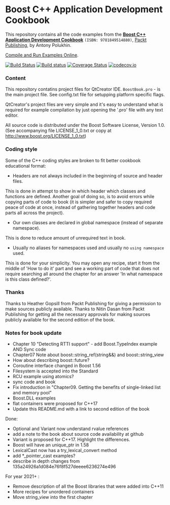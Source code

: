 Boost C++ Application Development Cookbook
===================================
This repository contains all the code examples from the **[Boost C++ Application Development Cookbook](http://www.packtpub.com/boost-cplusplus-application-development-cookbook/book)** `(ISBN: 9781849514880)`, [Packt Publishing](http://www.packtpub.com), by Antony Polukhin.

[Compile and Run Examples Online](http://apolukhin.github.io/Boost-Cookbook/).

[![Build Status](https://travis-ci.org/apolukhin/Boost-Cookbook.svg?branch=second_edition)](https://travis-ci.org/apolukhin/Boost-Cookbook) [![Build status](https://ci.appveyor.com/api/projects/status/github/apolukhin/boost-cookbook?branch=second_edition&svg=true)](https://ci.appveyor.com/project/apolukhin/boost-cookbook/branch/second_edition) [![Coverage Status](https://coveralls.io/repos/github/apolukhin/Boost-Cookbook/badge.svg?branch=second_edition)](https://coveralls.io/github/apolukhin/Boost-Cookbook?branch=second_edition) [![codecov.io](https://codecov.io/github/apolukhin/Boost-Cookbook/coverage.svg?branch=second_edition)](https://codecov.io/github/apolukhin/Boost-Cookbook?branch=second_edition)

### Content
This repository contatins project files for QtCreator IDE. `BoostBook.pro` - is the main project file.
See config.txt file for setupping platform specific flags.

QtCreator's project files are very simple and it's easy to understand what is required for example
compilation by just opening the '.pro' file with any text editor.

All source code is distributed under the Boost Software License, Version 1.0.
(See accompanying file LICENSE_1_0.txt or copy at http://www.boost.org/LICENSE_1_0.txt)


### Coding style
Some of the C++ coding styles are broken to fit better cookbook educational format:

* Headers are not always included in the beginning of source and header files.

This is done in attempt to show in which header which classes and functions
are defined. Another goal of doing so, is to avoid errors while copying parts
of code to book (it is simpler and safer to copy required peace of code at
once, instead of gathering together headers and code parts all across the project).

* Our own classes are declared in global namespace (instead of separate namespace).

This is done to reduce amount of unrequired text in book.

* Usually no aliases for namespaces used and usually no `using namespace` used.

This is done for your simplicity. You may open any recipe, start it from the
middle of 'How to do it' part and see a working part of code that does not
require searching all around the chapter for an answer 'In what namespace is
this class defined?'.



### Thanks
Thanks to Heather Gopsill from Packt Publishing for giving a permission to make sources publicly available.
Thanks to Nitin Dasan from Packt Publishing for getting all the necessary approvals for making sources publicly available for the second edition of the book.

### Notes for book update
* Chapter 10 "Detecting RTTI support" - add Boost.TypeIndex example AND Sync code
* Chapter07 Note about boost::string_ref(string&&) and boost::string_view
* How about describing boost::future?
* Coroutine interface changed in Boost 1.56
* Filesystem is accepted into the Standard
* RCU example using atomics?
* sync code and book
* Fix introduction in "Chapter09. Getting the benefits of single-linked list and memory pool"
* Boost.DLL examples
* flat containers were proposed for C++17
* Update this README.md with a link to second edition of the book

Done:
* Optional and Variant now understand rvalue references
* add a note to the book about source code availability at github
* Variant is proposed for C++17. Highlight the differences.
* Boost will have an unique_ptr in 1.58
* LexicalCast now has a try_lexical_convert method
* add *_pointer_cast examples?
* describe in depth changes from 135a24926a1d084e76f8f527deeee6236274e496

For year 2021+ :
* Remove description of all the Boost libraries that were added into C++11
* More recipes for unordered containers
* Move string_view into the first chapter



